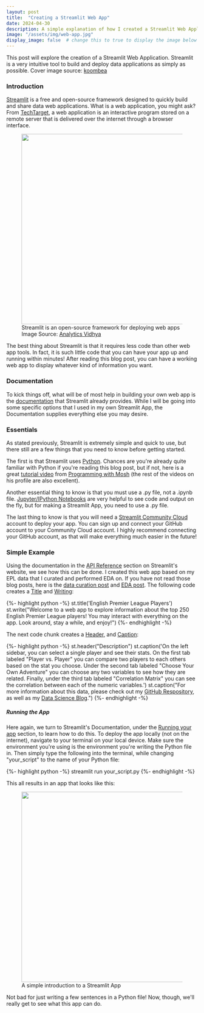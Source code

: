```yaml
---
layout: post
title:  "Creating a Streamlit Web App"
date: 2024-04-30
description: A simple explanation of how I created a Streamlit Web Application
image: "/assets/img/web-app.jpg"
display_image: false  # change this to true to display the image below the banner 
---
```

<p class="intro"><span class="dropcap">T</span>his post will explore the creation of a Streamlit Web Application. Streamlit is a very intuitive tool to build and deploy data applications as simply as possible. Cover image source: <a href="https://www.koombea.com/blog/website-vs-web-application/">koombea</a></p>


### Introduction

[Streamlit]("https://streamlit.io/") is a free and open-source framework designed to quickly build and share data web applications. What is a web application, you might ask? From [TechTarget]("https://www.techtarget.com/searchsoftwarequality/definition/Web-application-Web-app"), a web application is an interactive program stored on a remote server that is delivered over the internet through a browser interface.

<figure>
	<img src="{{site.url}}/{{site.baseurl}}/assets/img/streamlit-logo.jpeg" alt="" style="width: 500px; height=auto;"> 
	<figcaption>Streamlit is an open-source framework for deploying web apps</figcaption>
    <figcaption>Image Source: <a href="https://www.analyticsvidhya.com/blog/2021/06/build-web-app-instantly-for-machine-learning-using-streamlit/">Analytics Vidhya</a></figcaption>
</figure>

The best thing about Streamlit is that it requires less code than other web app tools. In fact, it is such little code that you can have your app up and running within minutes! After reading this blog post, you can have a working web app to display whatever kind of information you want.


### Documentation

To kick things off, what will be of most help in building your own web app is the [documentation](https://docs.streamlit.io/) that Streamlit already provides. While I will be going into some specific options that I used in my own Streamlit App, the Documentation supplies everything else you may desire.


### Essentials

As stated previously, Streamlit is extremely simple and quick to use, but there still are a few things that you need to know before getting started.

The first is that Streamlit uses [Python]("https://www.python.org/"). Chances are you're already quite familiar with Python if you're reading this blog post, but if not, here is a great [tutorial video]("https://www.youtube.com/watch?v=kqtD5dpn9C8") from [Programming with Mosh]("https://www.youtube.com/@programmingwithmosh") (the rest of the videos on his profile are also excellent).

Another essential thing to know is that you must use a .py file, not a .ipynb file. [Jupyter/IPython Notebooks]("https://ipython.org/notebook.html") are very helpful to see code and output on the fly, but for making a Streamlit App, you need to use a .py file.

The last thing to know is that you will need a [Streamlit Community Cloud]("https://streamlit.io/cloud") account to deploy your app. You can sign up and connect your GitHub account to your Community Cloud account. I highly recommend connecting your GitHub account, as that will make everything much easier in the future!


### Simple Example

Using the documentation in the [API Reference]("https://docs.streamlit.io/develop/api-reference") section on Streamlit's website, we see how this can be done. I created this web app based on my EPL data that I curated and performed EDA on. If you have not read those blog posts, here is the [data curation post]("https://talmage-hilton.github.io/Stat-386-Blog/blog/data-curation/") and [EDA post]("https://talmage-hilton.github.io/Stat-386-Blog/blog/epl-eda/"). The following code creates a [Title]("https://docs.streamlit.io/develop/api-reference/text/st.title") and [Writing]("https://docs.streamlit.io/develop/api-reference/write-magic/st.write"):

{%- highlight python -%}
st.title('English Premier League Players')
st.write("Welcome to a web app to explore information about the top 250 English Premier League players! You may interact with everything on the app. Look around, stay a while, and enjoy!")
{%- endhighlight -%}

The next code chunk creates a [Header]("https://docs.streamlit.io/develop/api-reference/text/st.header"), and [Caption]("https://docs.streamlit.io/develop/api-reference/text/st.caption"):

{%- highlight python -%}
st.header("Description")
st.caption('On the left sidebar, you can select a single player and see their stats. On the first tab labeled "Player vs. Player" you can compare two players to each others based on the stat you choose. Under the second tab labeled "Choose Your Own Adventure" you can choose any two variables to see how they are related. Finally, under the third tab labeled "Correlation Matrix" you can see the correlation between each of the numeric variables.')
st.caption("For more information about this data, please check out my [GitHub Respository]('https://github.com/Talmage-Hilton/data-curation-project'), as well as my [Data Science Blog]('https://talmage-hilton.github.io/Stat-386-Blog/').")
{%- endhighlight -%}


##### Running the App

Here again, we turn to Streamlit's Documentation, under the [Running your app]("https://docs.streamlit.io/develop/concepts/architecture/run-your-app") section, to learn how to do this. To deploy the app locally (not on the internet), navigate to your terminal on your local device. Make sure the environment you're using is the environment you're writing the Python file in. Then simply type the following into the terminal, while changing "your_script" to the name of your Python file:

{%- highlight python -%}
streamlit run your_script.py
{%- endhighlight -%}

This all results in an app that looks like this:

<figure>
	<img src="{{site.url}}/{{site.baseurl}}/assets/img/streamlit-ss.png" alt="" style="width: 500px; height=auto;"> 
	<figcaption>A simple introduction to a Streamlit App</figcaption>
</figure>

Not bad for just writing a few sentences in a Python file! Now, though, we'll really get to see what this app can do.